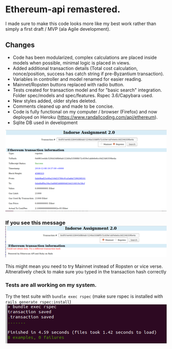 # Ethereum-api remastered.  

I made sure to make this code looks more like my best work rather than simply a first draft / MVP (ala Agile development).  

## Changes
* Code has been modularized, complex calculations are placed inside models when possible, minimal logic is placed in views.  
* Added additional transaction details (Total cost calculation, nonce/position, success has catch string if pre-Byzantium transaction).
* Variables in controller and model renamed for easier reading.  
* Mainnet/Ropsten buttons replaced with radio button. 
* Tests created for transaction model and for "basic search" integration.  Folder spec/models and spec/features.  Rspec 3.6/Capybara used.  
* New styles added, older styles deleted.
* Comments cleaned up and made to be concise.
* Code is fully functional on my computer / browser (Firefox) and now deployed on Heroku (https://www.randallcoding.com/api/ethereum).
* Sqlite DB used in development

![alt Image example](https://raw.githubusercontent.com/Randall-Coding/Showcase/master/app/assets/images/ethereum1.png)

### If you see this message ![alt Image error](https://raw.githubusercontent.com/Randall-Coding/Showcase/master/app/assets/images/ethereum2.png)
  This might mean you need to try Mainnet instead of Ropsten or vice verse.  Altneratively check to make sure you typed in
the transaction hash correctly 

### Tests are all working on my system.  
Try the test suite with `bundle exec rspec` (make sure rspec is installed with `rails generate rspec:install`)
![alt Test suite example](https://raw.githubusercontent.com/Randall-Coding/Showcase/master/app/assets/images/ethereum_tests.png)
